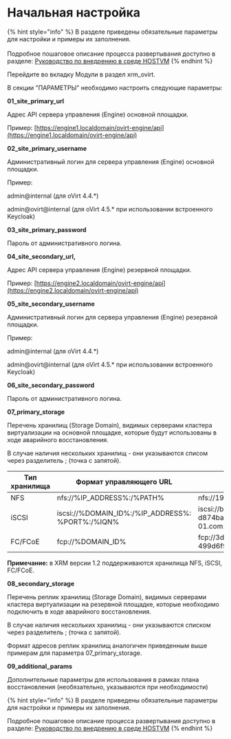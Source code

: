 # Начальная настройка

{% hint style="info" %}
В разделе приведены обязательные параметры для настройки и примеры их заполнения.\
\
Подробное пошаговое описание процесса развертывания доступно в разделе: [Руководство по внедрению в среде HOSTVM](rukovodstvo-po-vnedreniyu-v-srede-hostvm.md)
{% endhint %}

Перейдите во вкладку Модули в раздел xrm\_ovirt.&#x20;

В секции "ПАРАМЕТРЫ" необходимо настроить следующие параметры:



**01\_site\_primary\_url**&#x20;

Адрес API сервера управления (Engine) основной площадки.&#x20;

Пример: [https://engine1.localdomain/ovirt-engine/api](https://engine1.localdomain/ovirt-engine/api)



**02\_site\_primary\_username**

Административный логин для сервера управления (Engine) основной площадки.&#x20;

Пример:&#x20;

admin@internal (для oVirt 4.4.\*)

admin@ovirt@internal (для oVirt 4.5.\* при использовании встроенного Keycloak)



**03\_site\_primary\_password**

Пароль от административного логина.



**04\_site\_secondary\_url,**&#x20;

Адрес API сервера управления (Engine) резервной площадки.&#x20;

Пример: [https://engine2.localdomain/ovirt-engine/api](https://engine2.localdomain/ovirt-engine/api)



**05\_site\_secondary\_username**

Административный логин для сервера управления (Engine) резервной площадки.&#x20;

Пример:&#x20;

admin@internal (для oVirt 4.4.\*)

admin@ovirt@internal (для oVirt 4.5.\* при использовании встроенного Keycloak)



**06\_site\_secondary\_password**

Пароль от административного логина.



**07\_primary\_storage**

Перечень хранилищ (Storage Domain), видимых серверами кластера виртуализации на основной площадке, которые будут использованы в ходе аварийного восстановления.

В случае наличия нескольких хранилищ - они указываются списом через разделитель ; (точка с запятой).

<table><thead><tr><th width="172">Тип хранилища</th><th width="263">Формат управляющего URL</th><th>Пример управляющего URL</th></tr></thead><tbody><tr><td>NFS</td><td>nfs://%IP_ADDRESS%:/%PATH%</td><td>nfs://192.168.0.1:/nfsdata</td></tr><tr><td>iSCSI</td><td>iscsi://%DOMAIN_ID%:/%IP_ADDRESS%: %PORT%:/%IQN%</td><td>iscsi://bcca8438-810f-4932-bf25-d874babd97b1:/192.168.0.1:3260:/iqn.2006-01.com.openfiler:vm-data1</td></tr><tr><td>FC/FCoE</td><td>fcp://%DOMAIN_ID%</td><td>fcp://3dd5d4c2-e9b8-4046-aa98-499d6f91cb19</td></tr></tbody></table>

**Примечание:** в XRM версии 1.2 поддерживаются хранилища NFS, iSCSI, FC/FCoE.



**08\_secondary\_storage**

Перечень реплик хранилищ (Storage Domain), видимых серверами кластера виртуализации на резервной площадке, которые необходимо подключить в ходе аварийного восстановления.

В случае наличия нескольких хранилищ - они указываются списком через разделитель ; (точка с запятой).

Формат адресов реплик хранилищ аналогичен приведенным выше примерам для параметра 07\_primary\_storage.



**09\_additional\_params**

Дополнительные параметры для использования в рамках плана восстановления (необязательно, указываются при необходимости)



{% hint style="info" %}
В разделе приведены обязательные параметры для настройки и примеры их заполнения.



Подробное пошаговое описание процесса развертывания доступно в разделе: [Руководство по внедрению в среде HOSTVM](rukovodstvo-po-vnedreniyu-v-srede-hostvm.md)
{% endhint %}
